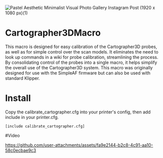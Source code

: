 ![Pastel Aesthetic Minimalist Visual Photo Gallery Instagram Post (1920 x 1080 px)(1)](https://github.com/user-attachments/assets/9366e920-5826-476a-b998-ef8317789a6b)

# Cartographer3DMacro

This macro is designed for easy calibration of the Cartographer3D probes, as well as for simple control over the scan models. It eliminates the need to look up commands in a wiki for probe calibration, streamlining the process. By consolidating control of the probes into a single macro, it helps simplify the overall use of the Cartographer3D system.
This macro was originally designed for use with the SimpleAF firmware but can also be used with standard Klipper.

# Install

Copy the calibrate_cartographer.cfg into your printer's config, then add include in your printer.cfg.

`[include calibrate_cartographer.cfg]`


#Video




https://github.com/user-attachments/assets/fa9e2144-b2c8-4c91-aa10-58c0ecbae9c3

